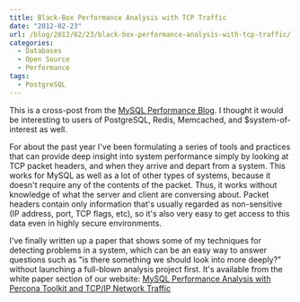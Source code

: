 ```yaml
---
title: Black-Box Performance Analysis with TCP Traffic
date: "2012-02-23"
url: /blog/2012/02/23/black-box-performance-analysis-with-tcp-traffic/
categories:
  - Databases
  - Open Source
  - Performance
tags:
  - PostgreSQL
---
```

This is a cross-post from the [MySQL Performance Blog](http://www.mysqlperformanceblog.com/2012/02/23/black-box-mysql-performance-analysis-with-tcp-traffic/). I thought it would be interesting to users of PostgreSQL, Redis, Memcached, and $system-of-interest as well.

For about the past year I've been formulating a series of tools and practices that can provide deep insight into system performance simply by looking at TCP packet headers, and when they arrive and depart from a system. This works for MySQL as well as a lot of other types of systems, because it doesn't require any of the contents of the packet. Thus, it works without knowledge of what the server and client are conversing about. Packet headers contain only information that's usually regarded as non-sensitive (IP address, port, TCP flags, etc), so it's also very easy to get access to this data even in highly secure environments.

I've finally written up a paper that shows some of my techniques for detecting problems in a system, which can be an easy way to answer questions such as "is there something we should look into more deeply?" without launching a full-blown analysis project first. It's available from the white paper section of our website: [MySQL Performance Analysis with Percona Toolkit and TCP/IP Network Traffic](http://www.percona.com/about-us/mysql-white-paper/mysql-performance-analysis-with-percona-toolkit-and-tcp-ip-network-traffic/)


